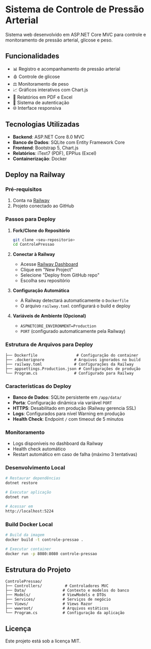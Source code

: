 # Sistema de Controle de Pressão Arterial

Sistema web desenvolvido em ASP.NET Core MVC para controle e monitoramento de pressão arterial, glicose e peso.

## Funcionalidades

- 📊 Registro e acompanhamento de pressão arterial
- 🩸 Controle de glicose
- ⚖️ Monitoramento de peso
- 📈 Gráficos interativos com Chart.js
- 📄 Relatórios em PDF e Excel
- 🔐 Sistema de autenticação
- 🌐 Interface responsiva

## Tecnologias Utilizadas

- **Backend**: ASP.NET Core 8.0 MVC
- **Banco de Dados**: SQLite com Entity Framework Core
- **Frontend**: Bootstrap 5, Chart.js
- **Relatórios**: iText7 (PDF), EPPlus (Excel)
- **Containerização**: Docker

## Deploy na Railway

### Pré-requisitos

1. Conta na [Railway](https://railway.app/)
2. Projeto conectado ao GitHub

### Passos para Deploy

1. **Fork/Clone do Repositório**
   ```bash
   git clone <seu-repositorio>
   cd ControlePressao
   ```

2. **Conectar à Railway**
   - Acesse [Railway Dashboard](https://railway.app/dashboard)
   - Clique em "New Project"
   - Selecione "Deploy from GitHub repo"
   - Escolha seu repositório

3. **Configuração Automática**
   - A Railway detectará automaticamente o `Dockerfile`
   - O arquivo `railway.toml` configurará o build e deploy

4. **Variáveis de Ambiente (Opcional)**
   - `ASPNETCORE_ENVIRONMENT=Production`
   - `PORT` (configurado automaticamente pela Railway)

### Estrutura de Arquivos para Deploy

```
├── Dockerfile                 # Configuração do container
├── .dockerignore             # Arquivos ignorados no build
├── railway.toml              # Configurações da Railway
├── appsettings.Production.json # Configurações de produção
└── Program.cs                # Configurado para Railway
```

### Características do Deploy

- **Banco de Dados**: SQLite persistente em `/app/data/`
- **Porta**: Configuração dinâmica via variável `PORT`
- **HTTPS**: Desabilitado em produção (Railway gerencia SSL)
- **Logs**: Configurados para nível Warning em produção
- **Health Check**: Endpoint `/` com timeout de 5 minutos

### Monitoramento

- Logs disponíveis no dashboard da Railway
- Health check automático
- Restart automático em caso de falha (máximo 3 tentativas)

### Desenvolvimento Local

```bash
# Restaurar dependências
dotnet restore

# Executar aplicação
dotnet run

# Acessar em
http://localhost:5224
```

### Build Docker Local

```bash
# Build da imagem
docker build -t controle-pressao .

# Executar container
docker run -p 8080:8080 controle-pressao
```

## Estrutura do Projeto

```
ControlePressao/
├── Controllers/          # Controladores MVC
├── Data/                # Contexto e modelos do banco
├── Models/              # ViewModels e DTOs
├── Services/            # Serviços de negócio
├── Views/               # Views Razor
├── wwwroot/             # Arquivos estáticos
└── Program.cs           # Configuração da aplicação
```

## Licença

Este projeto está sob a licença MIT.